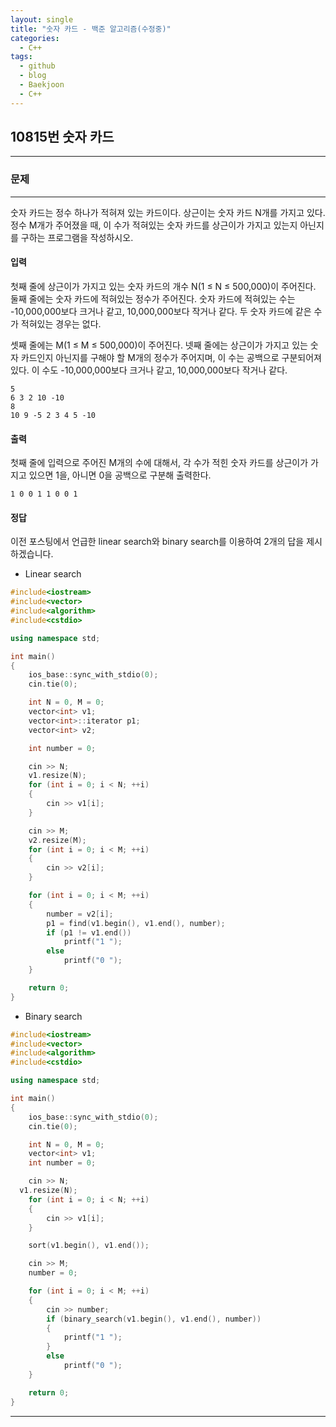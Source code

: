 ```yaml
---
layout: single
title: "숫자 카드 - 백준 알고리즘(수정중)"
categories:
  - C++
tags:
  - github
  - blog
  - Baekjoon
  - C++
---
```

## 10815번 **숫자 카드**
---

### 문제
---
  숫자 카드는 정수 하나가 적혀져 있는 카드이다. 상근이는 숫자 카드 N개를 가지고 있다. 정수 M개가 주어졌을 때, 이 수가 적혀있는 숫자 카드를 상근이가 가지고 있는지 아닌지를 구하는 프로그램을 작성하시오.

#### 입력
첫째 줄에 상근이가 가지고 있는 숫자 카드의 개수 N(1 ≤ N ≤ 500,000)이 주어진다. 둘째 줄에는 숫자 카드에 적혀있는 정수가 주어진다. 숫자 카드에 적혀있는 수는 -10,000,000보다 크거나 같고, 10,000,000보다 작거나 같다. 두 숫자 카드에 같은 수가 적혀있는 경우는 없다.

셋째 줄에는 M(1 ≤ M ≤ 500,000)이 주어진다. 넷째 줄에는 상근이가 가지고 있는 숫자 카드인지 아닌지를 구해야 할 M개의 정수가 주어지며, 이 수는 공백으로 구분되어져 있다. 이 수도 -10,000,000보다 크거나 같고, 10,000,000보다 작거나 같다.
```
5
6 3 2 10 -10
8
10 9 -5 2 3 4 5 -10
```

#### 출력
첫째 줄에 입력으로 주어진 M개의 수에 대해서, 각 수가 적힌 숫자 카드를 상근이가 가지고 있으면 1을, 아니면 0을 공백으로 구분해 출력한다.
```
1 0 0 1 1 0 0 1
```

#### 정답
이전 포스팅에서 언급한 linear search와 binary search를 이용하여 2개의 답을 제시하겠습니다.
+ Linear search

```c++
#include<iostream>
#include<vector>
#include<algorithm>
#include<cstdio>

using namespace std;

int main()
{
	ios_base::sync_with_stdio(0);
	cin.tie(0);

	int N = 0, M = 0;
	vector<int> v1;
	vector<int>::iterator p1;
	vector<int> v2;

	int number = 0;

	cin >> N;
	v1.resize(N);
	for (int i = 0; i < N; ++i)
	{
		cin >> v1[i];
	}

	cin >> M;
	v2.resize(M);
	for (int i = 0; i < M; ++i)
	{
		cin >> v2[i];
	}

	for (int i = 0; i < M; ++i)
	{
		number = v2[i];
		p1 = find(v1.begin(), v1.end(), number);
		if (p1 != v1.end())
			printf("1 ");
		else
			printf("0 ");
	}

	return 0;
}

```

+ Binary search

```c++
#include<iostream>
#include<vector>
#include<algorithm>
#include<cstdio>

using namespace std;

int main()
{
    ios_base::sync_with_stdio(0);
    cin.tie(0);

	int N = 0, M = 0;
	vector<int> v1;
	int number = 0;

	cin >> N;
  v1.resize(N);
	for (int i = 0; i < N; ++i)
	{
		cin >> v1[i];
	}

	sort(v1.begin(), v1.end());

	cin >> M;
	number = 0;

	for (int i = 0; i < M; ++i)
	{
		cin >> number;
		if (binary_search(v1.begin(), v1.end(), number))
		{
			printf("1 ");
		}
		else
			printf("0 ");
	}

	return 0;
}
```
---
